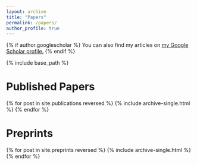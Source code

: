 ```yaml
---
layout: archive
title: "Papers"
permalink: /papers/
author_profile: true
---
```


{% if author.googlescholar %}
  You can also find my articles on <u><a href="{{author.googlescholar}}">my Google Scholar profile</a>.</u>
{% endif %}

{% include base_path %}

Published Papers
======
{% for post in site.publications reversed %}
  {% include archive-single.html %}
{% endfor %}

Preprints
======
{% for post in site.preprints reversed %}
  {% include archive-single.html %}
{% endfor %}